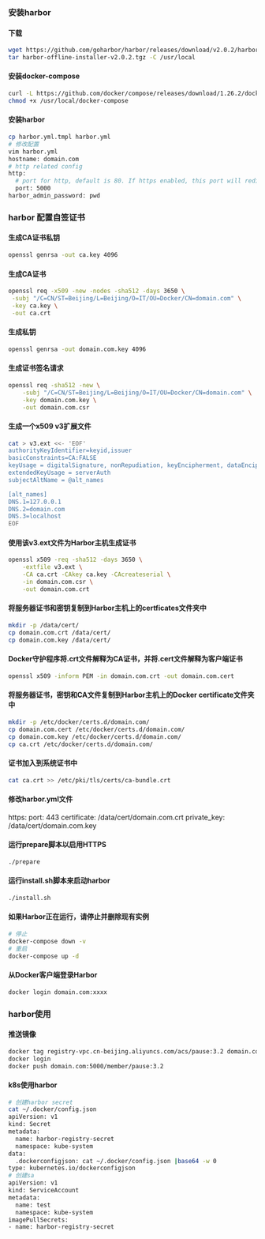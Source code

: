 ### 安装harbor
#### 下载
```bash
wget https://github.com/goharbor/harbor/releases/download/v2.0.2/harbor-offline-installer-v2.0.2.tgz -P /usr/local/src
tar harbor-offline-installer-v2.0.2.tgz -C /usr/local
```
#### 安装docker-compose
```bash
curl -L https://github.com/docker/compose/releases/download/1.26.2/docker-compose-`uname -s`-`uname -m` -o /usr/local/bin/docker-compose
chmod +x /usr/local/docker-compose
```
#### 安装harbor
```bash
cp harbor.yml.tmpl harbor.yml
# 修改配置
vim harbor.yml
hostname: domain.com 
# http related config
http:
  # port for http, default is 80. If https enabled, this port will redirect to https port
  port: 5000
harbor_admin_password: pwd
```

### harbor 配置自签证书
#### 生成CA证书私钥
```bash
openssl genrsa -out ca.key 4096
```
#### 生成CA证书
```bash
openssl req -x509 -new -nodes -sha512 -days 3650 \
 -subj "/C=CN/ST=Beijing/L=Beijing/O=IT/OU=Docker/CN=domain.com" \
 -key ca.key \
 -out ca.crt
```
#### 生成私钥
```bash
openssl genrsa -out domain.com.key 4096
```
#### 生成证书签名请求
```bash
openssl req -sha512 -new \
    -subj "/C=CN/ST=Beijing/L=Beijing/O=IT/OU=Docker/CN=domain.com" \
    -key domain.com.key \
    -out domain.com.csr
```
#### 生成一个x509 v3扩展文件
```bash
cat > v3.ext <<- 'EOF'
authorityKeyIdentifier=keyid,issuer
basicConstraints=CA:FALSE
keyUsage = digitalSignature, nonRepudiation, keyEncipherment, dataEncipherment
extendedKeyUsage = serverAuth
subjectAltName = @alt_names

[alt_names]
DNS.1=127.0.0.1
DNS.2=domain.com
DNS.3=localhost
EOF
```
#### 使用该v3.ext文件为Harbor主机生成证书
```bash
openssl x509 -req -sha512 -days 3650 \
    -extfile v3.ext \
    -CA ca.crt -CAkey ca.key -CAcreateserial \
    -in domain.com.csr \
    -out domain.com.crt
```
#### 将服务器证书和密钥复制到Harbor主机上的certficates文件夹中
```bash
mkdir -p /data/cert/
cp domain.com.crt /data/cert/
cp domain.com.key /data/cert/
```
#### Docker守护程序将.crt文件解释为CA证书，并将.cert文件解释为客户端证书
```bash
openssl x509 -inform PEM -in domain.com.crt -out domain.com.cert
```
#### 将服务器证书，密钥和CA文件复制到Harbor主机上的Docker certificate文件夹中
```bash
mkdir -p /etc/docker/certs.d/domain.com/
cp domain.com.cert /etc/docker/certs.d/domain.com/
cp domain.com.key /etc/docker/certs.d/domain.com/
cp ca.crt /etc/docker/certs.d/domain.com/
```
#### 证书加入到系统证书中
```bash
cat ca.crt >> /etc/pki/tls/certs/ca-bundle.crt
```
#### 修改harbor.yml文件
https:
  port: 443
  certificate: /data/cert/domain.com.crt
  private_key: /data/cert/domain.com.key

#### 运行prepare脚本以启用HTTPS
```bash
./prepare
```
#### 运行install.sh脚本来启动harbor
```bash
./install.sh
```
#### 如果Harbor正在运行，请停止并删除现有实例
```bash
# 停止
docker-compose down -v
# 重启
docker-compose up -d
```
#### 从Docker客户端登录Harbor
```bash
docker login domain.com:xxxx
```
### harbor使用
#### 推送镜像
```bash
docker tag registry-vpc.cn-beijing.aliyuncs.com/acs/pause:3.2 domain.com:5000/member/pause:3.2
docker login
docker push domain.com:5000/member/pause:3.2
```
#### k8s使用harbor
```bash
# 创建harbor secret
cat ~/.docker/config.json
apiVersion: v1
kind: Secret
metadata:
  name: harbor-registry-secret
  namespace: kube-system
data:
  .dockerconfigjson: cat ~/.docker/config.json |base64 -w 0
type: kubernetes.io/dockerconfigjson
# 创建sa
apiVersion: v1
kind: ServiceAccount
metadata:
  name: test
  namespace: kube-system
imagePullSecrets:
- name: harbor-registry-secret
```